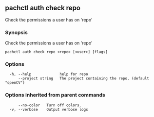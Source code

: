 ## pachctl auth check repo

Check the permissions a user has on 'repo'

### Synopsis

Check the permissions a user has on 'repo'

```
pachctl auth check repo <repo> [<user>] [flags]
```

### Options

```
  -h, --help             help for repo
      --project string   The project containing the repo. (default "openCV")
```

### Options inherited from parent commands

```
      --no-color   Turn off colors.
  -v, --verbose    Output verbose logs
```

